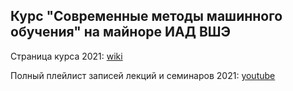 ## Курс "Современные методы машинного обучения" на майноре ИАД ВШЭ


Страница курса 2021: [wiki](http://wiki.cs.hse.ru/%D0%9E%D1%81%D0%BD%D0%BE%D0%B2%D1%8B_%D0%B3%D0%BB%D1%83%D0%B1%D0%B8%D0%BD%D0%BD%D0%BE%D0%B3%D0%BE_%D0%BE%D0%B1%D1%83%D1%87%D0%B5%D0%BD%D0%B8%D1%8F)

Полный плейлист записей лекций и семинаров 2021: [youtube](https://www.youtube.com/playlist?list=PLEwK9wdS5g0qa3PIhR6HBDJD_QnrfP8Ei)
